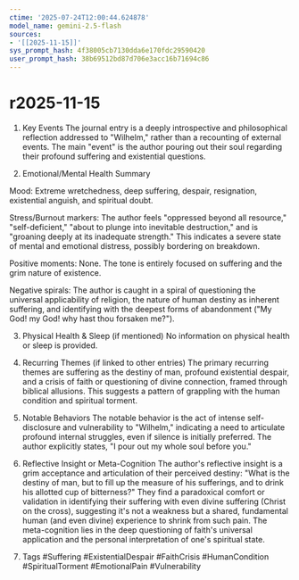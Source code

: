 ```yaml
---
ctime: '2025-07-24T12:00:44.624878'
model_name: gemini-2.5-flash
sources:
- '[[2025-11-15]]'
sys_prompt_hash: 4f38005cb7130dda6e170fdc29590420
user_prompt_hash: 38b69512bd87d706e3acc16b71694c86
---
```

# r2025-11-15

1. Key Events
The journal entry is a deeply introspective and philosophical reflection addressed to "Wilhelm," rather than a recounting of external events. The main "event" is the author pouring out their soul regarding their profound suffering and existential questions.

2. Emotional/Mental Health Summary

Mood: Extreme wretchedness, deep suffering, despair, resignation, existential anguish, and spiritual doubt.

Stress/Burnout markers: The author feels "oppressed beyond all resource," "self-deficient," "about to plunge into inevitable destruction," and is "groaning deeply at its inadequate strength." This indicates a severe state of mental and emotional distress, possibly bordering on breakdown.

Positive moments: None. The tone is entirely focused on suffering and the grim nature of existence.

Negative spirals: The author is caught in a spiral of questioning the universal applicability of religion, the nature of human destiny as inherent suffering, and identifying with the deepest forms of abandonment ("My God! my God! why hast thou forsaken me?").

3. Physical Health & Sleep (if mentioned)
No information on physical health or sleep is provided.

4. Recurring Themes (if linked to other entries)
The primary recurring themes are suffering as the destiny of man, profound existential despair, and a crisis of faith or questioning of divine connection, framed through biblical allusions. This suggests a pattern of grappling with the human condition and spiritual torment.

5. Notable Behaviors
The notable behavior is the act of intense self-disclosure and vulnerability to "Wilhelm," indicating a need to articulate profound internal struggles, even if silence is initially preferred. The author explicitly states, "I pour out my whole soul before you."

6. Reflective Insight or Meta-Cognition
The author's reflective insight is a grim acceptance and articulation of their perceived destiny: "What is the destiny of man, but to fill up the measure of his sufferings, and to drink his allotted cup of bitterness?" They find a paradoxical comfort or validation in identifying their suffering with even divine suffering (Christ on the cross), suggesting it's not a weakness but a shared, fundamental human (and even divine) experience to shrink from such pain. The meta-cognition lies in the deep questioning of faith's universal application and the personal interpretation of one's spiritual state.

7. Tags
#Suffering #ExistentialDespair #FaithCrisis #HumanCondition #SpiritualTorment #EmotionalPain #Vulnerability